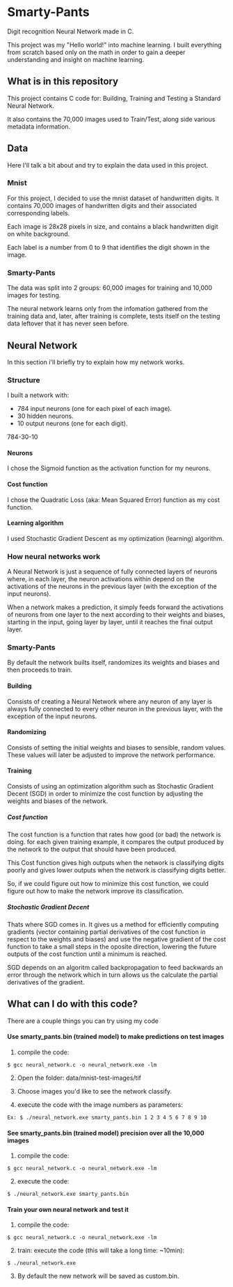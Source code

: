 # Smarty-Pants

Digit recognition Neural Network made in C.

This project was my "Hello world!" into machine learning. I built everything from scratch based only on the math in order to gain a deeper understanding and insight on machine learning.

## What is in this repository

This project contains C code for: Building, Training and Testing a Standard Neural Network.

It also contains the 70,000 images used to Train/Test, along side various metadata information.

## Data

Here I'll talk a bit about and try to explain the data used in this project.

### Mnist

For this project, I decided to use the mnist dataset of handwritten digits. It contains 70,000 images of handwritten digits and their associated corresponding labels.

Each image is 28x28 pixels in size, and contains a black handwritten digit on white background.

Each label is a number from 0 to 9 that identifies the digit shown in the image.

### Smarty-Pants

The data was split into 2 groups: 60,000 images for training and 10,000 images for testing.

The neural network learns only from the infomation gathered from the training data and, later, after training is complete, tests itself on the testing data leftover that it has never seen before.

## Neural Network

In this section i'll briefly try to explain how my network works.

### Structure

I built a network with:

- 784 input neurons (one for each pixel of each image).
- 30  hidden neurons.
- 10  output neurons (one for each digit).

784-30-10

#### Neurons

I chose the Sigmoid function as the activation function for my neurons.

#### Cost function

I chose the Quadratic Loss (aka: Mean Squared Error) function as my cost function.

#### Learning algorithm

I used Stochastic Gradient Descent as my optimization (learning) algorithm.

### How neural networks work

A Neural Network is just a sequence of fully connected layers of neurons where, in each layer, the neuron activations within depend on the activations of the neurons in the previous layer (with the exception of the input neurons).

When a network makes a prediction, it simply feeds forward the activations of neurons from one layer to the next according to their weights and biases, starting in the input, going layer by layer, until it reaches the final output layer.

### Smarty-Pants

By default the network builts itself, randomizes its weights and biases and then proceeds to train.

#### Building

Consists of creating a Neural Network where any neuron of any layer is always fully connected to every other neuron in the previous layer, with the exception of the input neurons.

#### Randomizing

Consists of setting the initial weights and biases to sensible, random values. These values will later be adjusted to improve the network performance.

#### Training 

Consists of using an optimization algorithm such as Stochastic Gradient Decent (SGD) in order to minimize the cost function by adjusting the weights and biases of the network.

##### Cost function

The cost function is a function that rates how good (or bad) the network is doing. for each given training example, it compares the output produced by the network to the output that should have been produced. 

This Cost function gives high outputs when the network is classifying digits poorly and gives lower outputs when the network is classifying digits better.

So, if we could figure out how to minimize this cost function, we could figure out how to make the network improve its classification.

##### Stochastic Gradient Decent

Thats where SGD comes in. It gives us a method for efficiently computing gradients (vector containing partial derivatives of the cost function in respect to the weights and biases) and use the negative gradient of the cost function to take a small steps in the oposite direction, lowering the future outputs of the cost function until a minimum is reached.

SGD depends on an algoritm called backpropagation to feed backwards an error through the network which in turn allows us the calculate the partial derivatives of the gradient.

## What can I do with this code?

There are a couple things you can try using my code

#### Use smarty_pants.bin (trained model) to make predictions on test images

1. compile the code: 

```
$ gcc neural_network.c -o neural_network.exe -lm
```

2. Open the folder: data/mnist-test-images/tif

3. Choose images you'd like to see the network classify.

4. execute the code with the image numbers as parameters: 

```
Ex: $ ./neural_network.exe smarty_pants.bin 1 2 3 4 5 6 7 8 9 10
```

#### See smarty_pants.bin (trained model) precision over all the 10,000 images

1. compile the code: 

```
$ gcc neural_network.c -o neural_network.exe -lm
```

2. execute the code: 

```
$ ./neural_network.exe smarty_pants.bin
```

#### Train your own neural network and test it

1. compile the code: 

```
$ gcc neural_network.c -o neural_network.exe -lm
```

2. train: execute the code (this will take a long time: ~10min): 

```
$ ./neural_network.exe
```

3. By default the new network will be saved as custom.bin.
